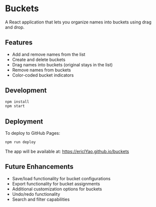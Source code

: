 # Buckets

A React application that lets you organize names into buckets using drag and drop.

## Features

- Add and remove names from the list
- Create and delete buckets
- Drag names into buckets (original stays in the list)
- Remove names from buckets
- Color-coded bucket indicators

## Development

```bash
npm install
npm start
```

## Deployment

To deploy to GitHub Pages:

```bash
npm run deploy
```

The app will be available at: https://ericlYao.github.io/buckets

## Future Enhancements

- Save/load functionality for bucket configurations
- Export functionality for bucket assignments
- Additional customization options for buckets
- Undo/redo functionality
- Search and filter capabilities